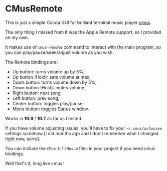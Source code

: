 CMusRemote
==========

This is just a simple Cocoa GUI for brilliant terminal music player [cmus](http://cmus.sourceforge.net/).

The only thing I missed from it was the Apple Remote support, so I provided on my own.

It makes use of ```cmus-remote``` command to interact with the main program, so you can play/pause/seek/adjust volume as you wish.

The Remote bindings are:

*	Up button: turns volume up by 5%;
*	Up button (Hold): sets volume at max;
*	Down button: turns volume down by 5%;
*	Down button (Hold): mutes volume;
*	Right button: next song;
*	Left button: prev song;
*	Center button: toggles play/pause;
*	Menu button: toggles Status window.

Works in **10.6** / **10.7** as far as I tested.

If you have volume adjusting issues, you'll have to fix your ```~/.cmus/autosave``` settings somehow [I did months ago and I don't remember what I changed right now, sorry].

You can include the ```CMus.h``` / ```CMus.m``` files in your project if you need cmus bindings.

Well that's it, long live cmus!